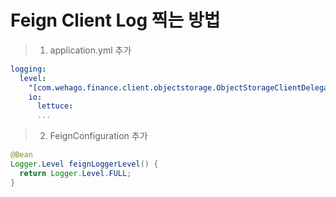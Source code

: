 # Feign Client Log 찍는 방법
> 1. application.yml 추가
```yml
logging:
  level:
    "[com.wehago.finance.client.objectstorage.ObjectStorageClientDelegate]": DEBUG
    io:
      lettuce:
      ...
```
> 2. FeignConfiguration 추가
```java
@Bean
Logger.Level feignLoggerLevel() {
  return Logger.Level.FULL;
}
```
